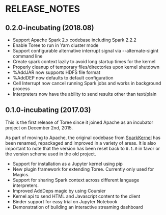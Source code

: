 <!--
    Licensed to the Apache Software Foundation (ASF) under one
    or more contributor license agreements.  See the NOTICE file
    distributed with this work for additional information
    regarding copyright ownership.  The ASF licenses this file
    to you under the Apache License, Version 2.0 (the
    "License"); you may not use this file except in compliance
    with the License.  You may obtain a copy of the License at

      http://www.apache.org/licenses/LICENSE-2.0

    Unless required by applicable law or agreed to in writing,
    software distributed under the License is distributed on an
    "AS IS" BASIS, WITHOUT WARRANTIES OR CONDITIONS OF ANY
    KIND, either express or implied.  See the License for the
    specific language governing permissions and limitations
    under the License.
-->

# RELEASE_NOTES

## 0.2.0-incubating (2018.08)

* Support Apache Spark 2.x codebase including Spark 2.2.2
* Enable Toree to run in Yarn cluster mode
* Support configurable alternative interrupt signal via --alternate-sigint command line
* Create spark context lazily to avoid long startup times for the kernel
* Properly cleanup of temporary files/directories upon kernel shutdown
* %AddJAR now supports HDFS file format
* %AddDEP now defaults to default configuration
* Cell Interrupt now cancel running Spark jobs and works in background process
* Interpreters now have the ability to send results other than text/plain


## 0.1.0-incubating (2017.03)

This is the first release of Toree since it joined Apache as an incubator project on December 2nd, 2015.

As part of moving to Apache, the original codebase from [SparkKernel](https://github.com/ibm-et/spark-kernel) has
been renamed, repackaged and improved in a variety of areas. It is also important to note that the version has been
reset back to `0.1.0` in favor or the version scheme used in the old project.

* Support for installation as a Jupyter kernel using pip
* New plugin framework for extending Toree. Currently only used for Magics.
* Support for sharing Spark context across different language interpreters.
* Improved AddDeps magic by using Coursier
* Kernel api to send HTML and Javascript content to the client
* Binder support for easy trial on Jupyter Notebook
* Demonstration of building an interactive streaming dashboard
